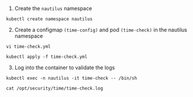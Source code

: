 1. Create the `nautilus` namespace
```
kubectl create namespace nautilus
```

2. Create a configmap `(time-config)` and pod `(time-check)` in the nautilus namespace
```
vi time-check.yml

kubectl apply -f time-check.yml
```

3. Log into the container to validate the logs
```
kubectl exec -n nautilus -it time-check -- /bin/sh

cat /opt/security/time/time-check.log
```